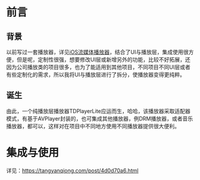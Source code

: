 # 前言

## 背景

以前写过一套播放器，详见[iOS流媒体播放器](https://tangyanqiong.com/post/70bc6a39.html)，结合了UI与播放层，集成使用很方便，但是呢，定制性很强，想要修改UI层或新增另外的功能，比较不好拓展，还因为公司播放类的项目很多，也为了能适用到其他项目，不同项目不同UI层或者有些定制化的需求，所以我将UI与播放层进行了拆分，使播放器变得更纯粹。


## 诞生

由此，一个纯播放层播放器TDPlayerLite应运而生，哈哈，该播放器采取适配器模式，有基于AVPlayer封装的，也可集成其他播放器，例DRM播放器，或者音乐播放器，都可以，这样对在项目中不同地方使用不同播放器提供很大便利。

# 集成与使用

详见：https://tangyanqiong.com/post/4d0d70a6.html

